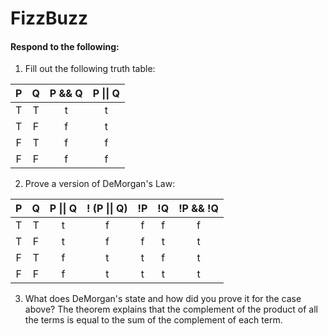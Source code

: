 # FizzBuzz
#### Respond to the following:

1. Fill out the following truth table:

| P  | Q  | P && Q | P \|\| Q |
|:--:|:--:|:------:|:--------:|
| T  | T  |    t    |    t      |
| T  | F  |    f    |     t     |
| F  | T  |   f     |       f   |
| F  | F  |    f    |      f    |


2. Prove a version of DeMorgan's Law:

| P  | Q  | P \|\| Q | ! (P \|\| Q) | !P | !Q | !P && !Q |
|:--:|:--:|:--------:|:------------:|:--:|:--:|:--------:|
| T  | T  |     t     |       f       |  f  | f   |   f       |
| T  | F  |     t     |       f       |   f | t   |    t      |
| F  | T  |     f     |       t       |  t  |  f  |     t     |
| F  | F  |     f     |       t       |   t |  t  |      t    |

3. What does DeMorgan's state and how did you prove it for the case above?
The theorem explains that the complement of the product of all the terms is equal to the sum of the complement of each term.
